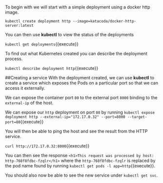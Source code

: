 To begin with we will start with a simple deployment using a docker http image.

`kubectl create deployment http --image=katacoda/docker-http-server:latest`

You can then use **kubectl** to view the status of the deployments

`kubectl get deployments`{{execute}}

To find out what Kubernetes created you can describe the deployment process.

`kubectl describe deployment http`{{execute}}

##Creating a service
With the deployment created, we can use **kubectl** to create a service which exposes the Pods on a particular port so that we can access it externally.

We can expose the container port `80` to the external port `8000` binding to the `external-ip` of the host.

We can expose our `http` deployment on port `80` by running `kubectl expose deployment http --external-ip="172.17.0.32" --port=8000 --target-port=80`{{execute}}

You will then be able to ping the host and see the result from the HTTP service.

`curl http://172.17.0.32:8000`{{execute}}

You can then see the response `<h1>This request was processed by host: http-768f8fdbc-fzqlr</h1>` where the `http-768f8fdbc-fzqlr` is replaced by the pod name found by running `kubectl get pods -l app=http`{{execute}}.

You should also now be able to see the new service under `kubectl get svc`.